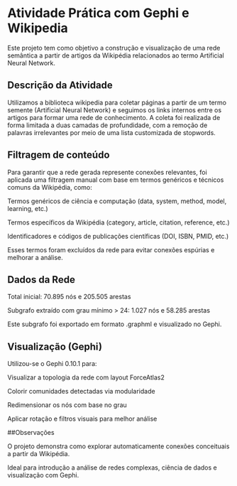 # Atividade Prática com Gephi e Wikipedia

Este projeto tem como objetivo a construção e visualização de uma rede semântica a partir de artigos da Wikipédia relacionados ao termo Artificial Neural Network.

## Descrição da Atividade
Utilizamos a biblioteca wikipedia para coletar páginas a partir de um termo semente (Artificial Neural Network) e seguimos os links internos entre os artigos para formar uma rede de conhecimento. A coleta foi realizada de forma limitada a duas camadas de profundidade, com a remoção de palavras irrelevantes por meio de uma lista customizada de stopwords.

## Filtragem de conteúdo
Para garantir que a rede gerada represente conexões relevantes, foi aplicada uma filtragem manual com base em termos genéricos e técnicos comuns da Wikipédia, como:

Termos genéricos de ciência e computação (data, system, method, model, learning, etc.)

Termos específicos da Wikipédia (category, article, citation, reference, etc.)

Identificadores e códigos de publicações científicas (DOI, ISBN, PMID, etc.)

Esses termos foram excluídos da rede para evitar conexões espúrias e melhorar a análise.

## Dados da Rede
Total inicial: 70.895 nós e 205.505 arestas

Subgrafo extraído com grau mínimo > 24:
1.027 nós e 58.285 arestas

Este subgrafo foi exportado em formato .graphml e visualizado no Gephi.

## Visualização (Gephi)
Utilizou-se o Gephi 0.10.1 para:

Visualizar a topologia da rede com layout ForceAtlas2

Colorir comunidades detectadas via modularidade

Redimensionar os nós com base no grau

Aplicar rotação e filtros visuais para melhor análise

##Observações

O projeto demonstra como explorar automaticamente conexões conceituais a partir da Wikipédia.

Ideal para introdução a análise de redes complexas, ciência de dados e visualização com Gephi.
